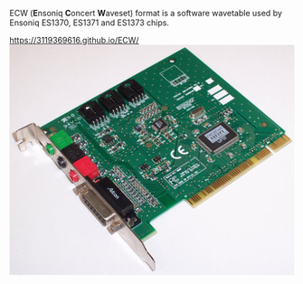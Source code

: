ECW (**E**nsoniq **C**oncert **W**aveset) format is a software wavetable used by Ensoniq ES1370, ES1371 and ES1373 chips.

<https://3119369616.github.io/ECW/>
![](ensoniq_audio_card.jpg)
